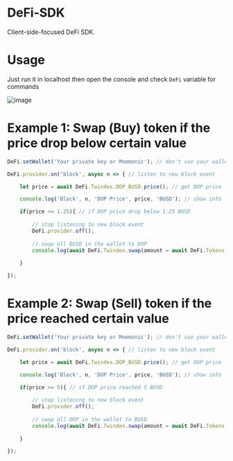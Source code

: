 # DeFi-SDK

Client-side-focused DeFi SDK.

# Usage

Just run it in localhost then open the console and check `DeFi` variable for commands

![image](https://user-images.githubusercontent.com/7013039/120934310-09aec500-c728-11eb-8e29-6a859753bd49.png)

# Example 1: Swap (ฺBuy) token if the price drop below certain value

```javascript
DeFi.setWallet('Your private key or Mnemonic'); // don't use your wallet here. create new one for this project instead.

DeFi.provider.on('block', async n => { // listen to new block event

    let price = await DeFi.Twindex.DOP_BUSD.price(); // get DOP price

    console.log('Block', n, 'DOP Price', price, 'BUSD'); // show info

    if(price <= 1.25){ // if DOP price drop below 1.25 BUSD
        
        // stop listening to new block event
        DeFi.provider.off(); 
        
        // swap all BUSD in the wallet to DOP
        console.log(await DeFi.Twindex.swap(amount = await DeFi.Tokens.BUSD.balance(), from = 'BUSD', to = 'DOP')); 
  
    }

});

```

# Example 2: Swap (ฺSell) token if the price reached certain value

```javascript
DeFi.setWallet('Your private key or Mnemonic'); // don't use your wallet here. create new one for this project instead.

DeFi.provider.on('block', async n => { // listen to new block event

    let price = await DeFi.Twindex.DOP_BUSD.price(); // get DOP price

    console.log('Block', n, 'DOP Price', price, 'BUSD'); // show info

    if(price >= 5){ // if DOP price reached 5 BUSD
        
        // stop listening to new block event
        DeFi.provider.off(); 
        
        // swap all DOP in the wallet to BUSD
        console.log(await DeFi.Twindex.swap(amount = await DeFi.Tokens.DOP.balance(), from = 'DOP', to = 'BUSD')); 
  
    }

});

```

